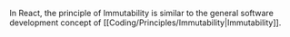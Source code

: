 In React, the principle of Immutability is similar to the general software development concept of [[Coding/Principles/Immutability|Immutability]]. 